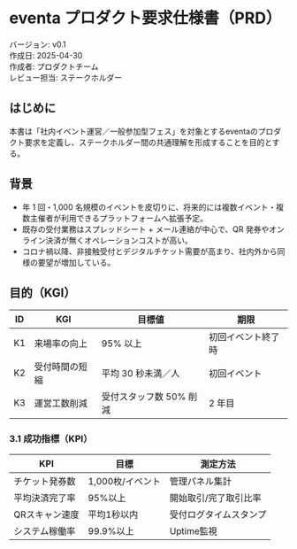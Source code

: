 # eventa プロダクト要求仕様書（PRD）

バージョン: v0.1  
作成日: 2025-04-30  
作成者: プロダクトチーム  
レビュー担当: ステークホルダー

## はじめに
本書は「社内イベント運営／一般参加型フェス」を対象とするeventaのプロダクト要求を定義し、ステークホルダー間の共通理解を形成することを目的とする。

## 背景
- 年 1 回・1,000 名規模のイベントを皮切りに、将来的には複数イベント・複数主催者が利用できるプラットフォームへ拡張予定。
- 既存の受付業務はスプレッドシート + メール連絡が中心で、QR 発券やオンライン決済が無くオペレーションコストが高い。
- コロナ禍以降、非接触受付とデジタルチケット需要が高まり、社内外から同様の要望が増加している。

## 目的（KGI）

| ID | KGI | 目標値 | 期限 |
|----|-----|--------|------|
| K1 | 来場率の向上 | 95% 以上 | 初回イベント終了時 |
| K2 | 受付時間の短縮 | 平均 30 秒未満／人 | 初回イベント |
| K3 | 運営工数削減 | 受付スタッフ数 50% 削減 | 2 年目 |

### 3.1 成功指標（KPI）

| KPI | 目標 | 測定方法 |
|-----|------|----------|
| チケット発券数 | 1,000枚/イベント | 管理パネル集計 |
| 平均決済完了率 | 95%以上 | 開始取引/完了取引比率 |
| QRスキャン速度 | 平均1秒以内 | 受付ログタイムスタンプ |
| システム稼働率 | 99.9%以上 | Uptime監視 | 